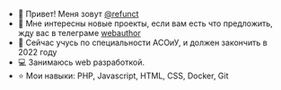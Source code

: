 - :wave: Привет! Меня зовут [@refunct](https://github.com/refunct "@refunct")
- :eyes: Мне интересны новые проекты, если вам есть что предложить, жду вас в телеграме [webauthor](https://t.me/webauthor "webauthor")
- :school: Сейчас учусь по специальности АСОиУ, и должен закончить в 2022 году
- :computer: Занимаюсь web разработкой.
- :star: Мои навыки: PHP, Javascript, HTML, CSS, Docker, Git
